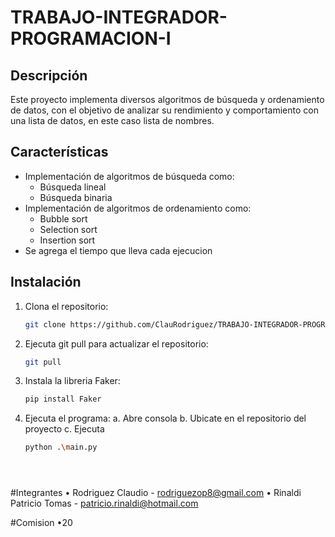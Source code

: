 # TRABAJO-INTEGRADOR-PROGRAMACION-I

## Descripción
Este proyecto implementa diversos algoritmos de búsqueda y ordenamiento de datos, con el objetivo de analizar su rendimiento y comportamiento con una lista de datos, en este caso lista de nombres.

## Características
- Implementación de algoritmos de búsqueda como:
  - Búsqueda lineal
  - Búsqueda binaria
- Implementación de algoritmos de ordenamiento como:
  - Bubble sort
  - Selection sort
  - Insertion sort
- Se agrega el tiempo que lleva cada ejecucion

## Instalación
1. Clona el repositorio:
   ```sh
   git clone https://github.com/ClauRodriguez/TRABAJO-INTEGRADOR-PROGRAMACION-I.git

2. Ejecuta git pull para actualizar el repositorio:
   ```sh
   git pull

3. Instala la libreria Faker:
   ```sh
   pip install Faker

4. Ejecuta el programa:
    a. Abre consola
    b. Ubicate en el repositorio del proyecto
    c. Ejecuta 
    ```sh
    python .\main.py  





#Integrantes
  • Rodriguez Claudio - rodriguezop8@gmail.com
  • Rinaldi Patricio Tomas - patricio.rinaldi@hotmail.com

#Comision
  •20  
